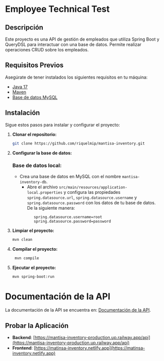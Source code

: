 # Employee Technical Test

## Descripción

Este proyecto es una API de gestión de empleados que utiliza Spring Boot y QueryDSL para interactuar con una base de
datos. Permite realizar operaciones CRUD sobre los empleados.

## Requisitos Previos

Asegúrate de tener instalados los siguientes requisitos en tu máquina:

- [Java 17](https://www.oracle.com/java/technologies/javase-jdk17-downloads.html)
- [Maven](https://maven.apache.org/download.cgi)
- [Base de datos MySQL](https://www.mysql.com/downloads/)

## Instalación

Sigue estos pasos para instalar y configurar el proyecto:

1. **Clonar el repositorio:**

   ```bash
   git clone https://github.com/riquelmip/mantisa-inventory.git
   ```

2. **Configurar la base de datos:**
    ### Base de datos local:

   - Crea una base de datos en MySQL con el nombre `mantisa-inventory-db`.
     - Abre el archivo `src/main/resources/application-local.properties` y configura las
       propiedades `spring.datasource.url`, `spring.datasource.username` y `spring.datasource.password` con los datos de
       tu base de datos.
       De la siguiente manera:
       ```spring.datasource.url=jdbc:mysql://localhost:3306/employees-technical-test-db
          spring.datasource.username=root
          spring.datasource.password=password
       ```

3. **Limpiar el proyecto:**

   ```bash
   mvn clean
   ```

4. **Compilar el proyecto:**

   ```bash
    mvn compile
   ```

5. **Ejecutar el proyecto:**

   ```bash
   mvn spring-boot:run
   ```



# Documentación de la API

La documentación de la API se encuentra en: [Documentación de la API](https://documenter.getpostman.com/view/27314058/2sAXxY48VU).


## Probar la Aplicación
- **Backend**: [https://mantisa-inventory-production.up.railway.app/api](https://mantisa-inventory-production.up.railway.app/api)
- **Frontend**: [https://matinsa-inventory.netlify.app](https://matinsa-inventory.netlify.app)

